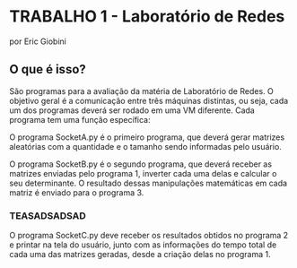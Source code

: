 # TRABALHO 1  - Laboratório de Redes
por Eric Giobini

## O que é isso?

São programas para a avaliação da matéria de Laboratório de Redes. 
O objetivo geral é a comunicação entre três máquinas distintas, ou seja, cada um dos programas deverá ser rodado em uma VM diferente.
Cada programa tem uma função específica: 

O programa SocketA.py é o primeiro programa, que deverá gerar matrizes aleatórias com a quantidade e o tamanho sendo informadas pelo usuário.

O programa SocketB.py é o segundo programa, que deverá receber as matrizes enviadas pelo programa 1, inverter cada uma delas e calcular o seu determinante. O resultado dessas manipulações matemáticas em cada matriz é enviado para o programa 3.

### TEASADSADSAD
O programa SocketC.py deve receber os resultados obtidos no programa 2 e printar na tela do usuário, junto com as informações do tempo total de cada uma das matrizes geradas, desde a criação delas no programa 1.
